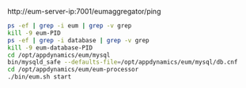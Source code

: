 http://eum-server-ip:7001/eumaggregator/ping


```bash
ps -ef | grep -i eum | grep -v grep
kill -9 eum-PID
ps -ef | grep -i database | grep -v grep
kill -9 eum-database-PID
cd /opt/appdynamics/eum/mysql
bin/mysqld_safe --defaults-file=/opt/appdynamics/eum/mysql/db.cnf
cd /opt/appdynamics/eum/eum-processor
./bin/eum.sh start
```